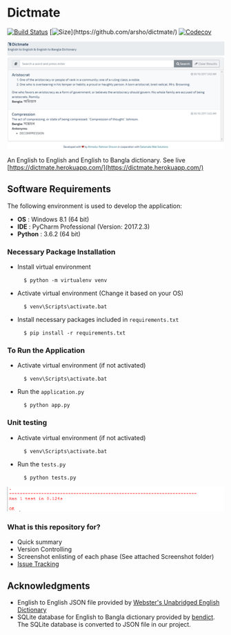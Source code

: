 Dictmate
========

[![Build Status](https://travis-ci.org/arsho/dictmate.svg?branch=master)](https://travis-ci.org/arsho/dictmate)
[![Size](https://img.shields.io/github/size/arsho/dictmate/app.py.svg?)](https://github.com/arsho/dictmate/)
[![Codecov](https://codecov.io/github/arsho/dictmate/coverage.svg?branch=master)](https://codecov.io/github/arsho/dictmate)


![Final List](Screenshot/demo_original_crop.png)

An English to English and English to Bangla dictionary. See live [https://dictmate.herokuapp.com/](https://dictmate.herokuapp.com/)

## Software Requirements

The following environment is used to develop the application:

- **OS** : Windows 8.1 (64 bit)
- **IDE** : PyCharm Professional (Version: 2017.2.3)
- **Python** : 3.6.2 (64 bit)

### Necessary Package Installation

- Install virtual environment

		$ python -m virtualenv venv

- Activate virtual environment (Change it based on your OS)

		$ venv\Scripts\activate.bat

- Install necessary packages included in `requirements.txt`

		$ pip install -r requirements.txt
		
		
### To Run the Application

- Activate virtual environment (if not activated)

		$ venv\Scripts\activate.bat

- Run the `application.py`

		$ python app.py

		
### Unit testing

- Activate virtual environment (if not activated)

		$ venv\Scripts\activate.bat

- Run the `tests.py`

		$ python tests.py

![Unittests](Screenshot/unittests.png)		
		
### What is this repository for?

- Quick summary
- Version Controlling
- Screenshot enlisting of each phase (See attached Screenshot folder)
- [Issue Tracking](https://bitbucket.org/arsho/dictmate/issues)

## Acknowledgments

- English to English JSON file provided by [Webster's Unabridged English Dictionary](https://github.com/matthewreagan/WebstersEnglishDictionary)
- SQLite database for English to Bangla dictionary provided by [bendict](https://github.com/nitish94/bendict). The SQLite database is converted to JSON file in our project.
